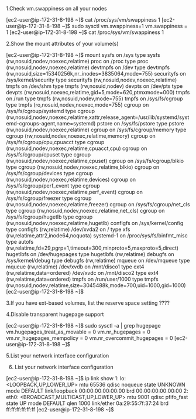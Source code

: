 
1.Check vm.swappiness on all your nodes

[ec2-user@ip-172-31-8-198 ~]$ cat /proc/sys/vm/swappiness
1
[ec2-user@ip-172-31-8-198 ~]$ sudo sysctl vm.swappiness=1
vm.swappiness = 1
[ec2-user@ip-172-31-8-198 ~]$ cat /proc/sys/vm/swappiness
1

2.Show the mount attributes of your volume(s)

[ec2-user@ip-172-31-8-198 ~]$ mount
sysfs on /sys type sysfs (rw,nosuid,nodev,noexec,relatime)
proc on /proc type proc (rw,nosuid,nodev,noexec,relatime)
devtmpfs on /dev type devtmpfs (rw,nosuid,size=15340256k,nr_inodes=3835064,mode=755)
securityfs on /sys/kernel/security type securityfs (rw,nosuid,nodev,noexec,relatime)
tmpfs on /dev/shm type tmpfs (rw,nosuid,nodev)
devpts on /dev/pts type devpts (rw,nosuid,noexec,relatime,gid=5,mode=620,ptmxmode=000)
tmpfs on /run type tmpfs (rw,nosuid,nodev,mode=755)
tmpfs on /sys/fs/cgroup type tmpfs (ro,nosuid,nodev,noexec,mode=755)
cgroup on /sys/fs/cgroup/systemd type cgroup (rw,nosuid,nodev,noexec,relatime,xattr,release_agent=/usr/lib/systemd/systemd-cgroups-agent,name=systemd)
pstore on /sys/fs/pstore type pstore (rw,nosuid,nodev,noexec,relatime)
cgroup on /sys/fs/cgroup/memory type cgroup (rw,nosuid,nodev,noexec,relatime,memory)
cgroup on /sys/fs/cgroup/cpu,cpuacct type cgroup (rw,nosuid,nodev,noexec,relatime,cpuacct,cpu)
cgroup on /sys/fs/cgroup/cpuset type cgroup (rw,nosuid,nodev,noexec,relatime,cpuset)
cgroup on /sys/fs/cgroup/blkio type cgroup (rw,nosuid,nodev,noexec,relatime,blkio)
cgroup on /sys/fs/cgroup/devices type cgroup (rw,nosuid,nodev,noexec,relatime,devices)
cgroup on /sys/fs/cgroup/perf_event type cgroup (rw,nosuid,nodev,noexec,relatime,perf_event)
cgroup on /sys/fs/cgroup/freezer type cgroup (rw,nosuid,nodev,noexec,relatime,freezer)
cgroup on /sys/fs/cgroup/net_cls type cgroup (rw,nosuid,nodev,noexec,relatime,net_cls)
cgroup on /sys/fs/cgroup/hugetlb type cgroup (rw,nosuid,nodev,noexec,relatime,hugetlb)
configfs on /sys/kernel/config type configfs (rw,relatime)
/dev/xvda2 on / type xfs (rw,relatime,attr2,inode64,noquota)
systemd-1 on /proc/sys/fs/binfmt_misc type autofs (rw,relatime,fd=29,pgrp=1,timeout=300,minproto=5,maxproto=5,direct)
hugetlbfs on /dev/hugepages type hugetlbfs (rw,relatime)
debugfs on /sys/kernel/debug type debugfs (rw,relatime)
mqueue on /dev/mqueue type mqueue (rw,relatime)
/dev/xvdb on /mnt/disco1 type ext4 (rw,relatime,data=ordered)
/dev/xvdc on /mnt/disco2 type ext4 (rw,relatime,data=ordered)
tmpfs on /run/user/1000 type tmpfs (rw,nosuid,nodev,relatime,size=3045488k,mode=700,uid=1000,gid=1000)
[ec2-user@ip-172-31-8-198 ~]$

3.If you have ext-based volumes, list the reserve space setting
????


4.Disable transparent hugepage support


[ec2-user@ip-172-31-8-198 ~]$ sudo sysctl -a | grep hugepage
vm.hugepages_treat_as_movable = 0
vm.nr_hugepages = 0
vm.nr_hugepages_mempolicy = 0
vm.nr_overcommit_hugepages = 0
[ec2-user@ip-172-31-8-198 ~]$


5.List your network interface configuration


6. List your network interface configuration

[ec2-user@ip-172-31-8-198 ~]$  ip link show
1: lo: <LOOPBACK,UP,LOWER_UP> mtu 65536 qdisc noqueue state UNKNOWN mode DEFAULT
    link/loopback 00:00:00:00:00:00 brd 00:00:00:00:00:00
2: eth0: <BROADCAST,MULTICAST,UP,LOWER_UP> mtu 9001 qdisc pfifo_fast state UP mode DEFAULT qlen 1000
    link/ether 0a:29:55:7f:37:24 brd ff:ff:ff:ff:ff:ff
[ec2-user@ip-172-31-8-198 ~]$


